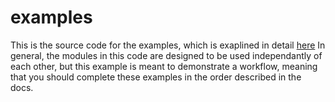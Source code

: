 # examples

This is the source code for the examples, which is exaplined in detail [here](https://acrf-image-x-institute.github.io/MRI_DistortionQA/examples.html)
In general, the modules in this code are designed to be used independantly of each other, but this example is meant to demonstrate a workflow, meaning that you should complete these examples in the order described in the docs.